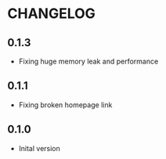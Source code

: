 # CHANGELOG

## 0.1.3

* Fixing huge memory leak and performance

## 0.1.1

* Fixing broken homepage link

## 0.1.0

* Inital version
